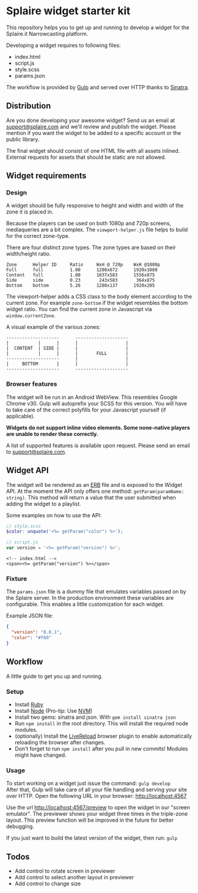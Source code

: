 # Splaire widget starter kit #
This repository helps you to get up and running to develop a widget for the Splaire.it Narrowcasting platform.

Developing a widget requires to following files:

* index.html
* script.js
* style.scss
* params.json

The workflow is provided by [Gulp](http://gulpjs.com/) and served over HTTP thanks to [Sinatra](http://www.sinatrarb.com/).

## Distribution ##
Are you done developing your awesome widget? Send us an email at [support@splaire.com](mailto:support@splaire.com) and we'll review and publish the widget. Please mention if you want the widget to be added to a specific account or the public library.

The final widget should consist of one HTML file with all assets inlined. External requests for assets that should be static are not allowed.

## Widget requirements ##

### Design ###
A widget should be fully responsive to height and width and width of the zone it is placed in.

Because the players can be used on both 1080p and 720p screens, mediaqueries are a bit complex. The `viewport-helper.js` file helps to build for the correct zone-type.

There are four distinct zone types. The zone types are based on their width/height ratio.

```
Zone      Helper ID     Ratio     WxH @ 720p    WxH @1080p
Full      full          1.00      1280x672      1920x1080
Content   full          1.00      1037x583      1556x875
Side      side          0.23       243x583     	 364x875
Bottom    bottom        5.26      1280x137      1920x205
```


The viewport-helper adds a CSS class to the body element according to the current zone. For example `zone-bottom` if the widget resembles the bottom widget ratio. You can find the current zone in Javascript via `window.currentZone`.

A visual example of the various zones:

```
--------------------      --------------------
|           |      |      |                  |
|  CONTENT  | SIDE |      |                  |
|           |      |      |       FULL       |
--------------------      |                  |
|     BOTTOM       |      |                  |
--------------------      --------------------

```

### Browser features ###
The widget will be run in an Android WebView. This resembles Google Chrome v30. Gulp will autoprefix your SCSS for this version. You will have to take care of the correct polyfills for your Javascript yourself (if applicable).

**Widgets do not support inline video elements. Some none-native players are unable to render these correctly.**

A list of supported features is available upon request. Please send an email to [support@splaire.com](mailto:support@splaire.com).

## Widget API ##
The widget will be rendered as an [ERB](https://en.wikipedia.org/wiki/ERuby) file and is exposed to the Widget API.
At the moment the API only offers one method: `getParam(paramName: string)`. This method will return a value that the user submitted when adding the widget to a playlist.

Some examples on how to use the API:
```scss
// style.scss
$color: unquote('<%= getParam("color") %>');
```

```js
// script.js
var version = '<%= getParam("version") %>';
```

```erb
<!-- index.html -->
<span><%= getParam("version") %></span>
```


### Fixture ###
The `params.json` file is a dummy file that emulates variables passed on by the Splaire server. In the production environment these variables are configurable. This enables a little customization for each widget.

Example JSON file:

```json
{
  "version": "0.0.1",
  "color": "#f60"
}
```

## Workflow ##
A little guide to get you up and running.

### Setup ###
- Install [Ruby](https://www.ruby-lang.org/en/)
- Install [Node](http://nodejs.org/) (Pro-tip: Use [NVM](https://github.com/creationix/nvm))
- Install two gems: sinatra and json. With `gem install sinatra json`
- Run `npm install` in the root directory. This will install the required node modules.
- (optionally) Install the [LiveReload](https://chrome.google.com/webstore/detail/livereload/jnihajbhpnppcggbcgedagnkighmdlei) browser plugin to enable automatically reloading the browser after changes.
- Don't forget to run `npm install` after you pull in new commits! Modules might have changed.

### Usage ###
To start working on a widget just issue the command: `gulp develop`  
After that, Gulp will take care of all your file handling and serving your site over HTTP. Open the following URL in your browser: [http://localhost:4567](http://localhost:4567)

Use the url [http://localhost:4567/preview](http://localhost:4567/preview) to open the widget in our "screen emulator". The previewer shows your widget three times in the triple-zone layout. This preview function will be improved in the future for better debugging.

If you just want to build the latest version of the widget, then run: `gulp`

## Todos ##
* Add control to rotate screen in previewer
* Add control to select another layout in previewer
* Add control to change size
